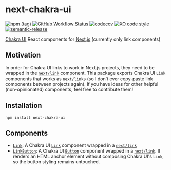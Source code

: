 # next-chakra-ui

[![npm (tag)](https://img.shields.io/npm/v/next-chakra-ui/latest)](https://www.npmjs.com/package/next-chakra-ui)
[![GitHub Workflow Status](https://img.shields.io/github/workflow/status/bjoluc/next-chakra-ui/build)](https://github.com/bjoluc/next-chakra-ui/actions)
[![codecov](https://codecov.io/gh/bjoluc/next-chakra-ui/branch/master/graph/badge.svg)](https://codecov.io/gh/bjoluc/next-chakra-ui)
[![XO code style](https://img.shields.io/badge/code_style-XO-5ed9c7.svg)](https://github.com/xojs/xo)
[![semantic-release](https://img.shields.io/badge/%20%20%F0%9F%93%A6%F0%9F%9A%80-semantic--release-e10079.svg)](https://github.com/semantic-release/semantic-release)

[Chakra UI](https://chakra-ui.com/) React components for [Next.js](https://nextjs.org/) (currently only link components)

## Motivation

In order for Chakra UI links to work in Next.js projects, they need to be wrapped in the [`next/link`](https://nextjs.org/docs/api-reference/next/link) component.
This package exports Chakra UI `Link` components that works as `next/link`s (so I don't ever copy-paste link components between projects again).
If you have ideas for other helpful (non-opinionated) components, feel free to contribute them!

## Installation

```
npm install next-chakra-ui
```

## Components

* [`Link`](src/Link.tsx): A Chakra UI [`Link`](https://chakra-ui.com/docs/components/link) component wrapped in a [`next/link`](https://nextjs.org/docs/api-reference/next/link)
* [`LinkButton`](src/LinkButton.tsx): A Chakra UI [`Button`](https://chakra-ui.com/docs/components/button) component wrapped in a [`next/link`](https://nextjs.org/docs/api-reference/next/link). It renders an HTML anchor element without composing Chakra UI's `Link`, so the button styling remains untouched.
